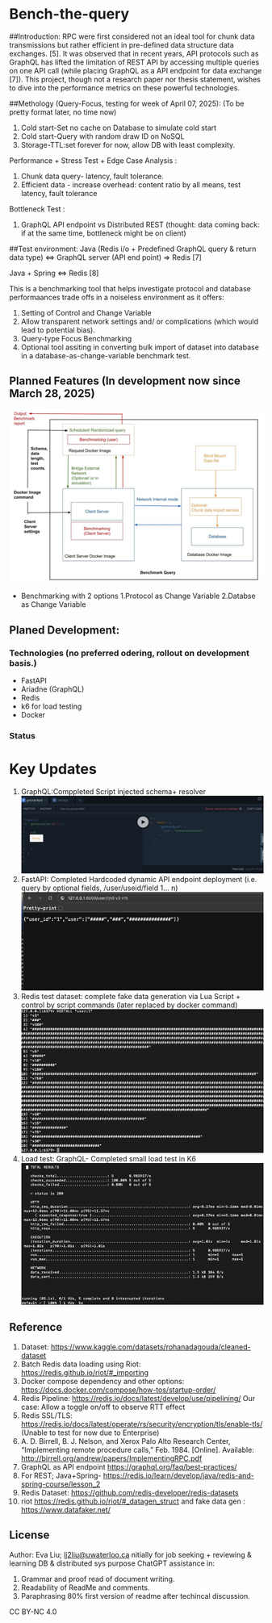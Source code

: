 
# Bench-the-query

##Introduction:
RPC were first considered not an ideal tool for chunk data transmissions but rather efficient in pre-defined data structure data exchanges. [5]. It was observed that in recent years, API protocols such as GraphQL has lifted the limitation of REST API by accessing multiple queries on one API call (while placing GraphQL as a API endpoint for data exchange [7]). This project, though not a research paper nor thesis statement, wishes to dive into the performance metrics on these powerful technologies. 

##Methology (Query-Focus, testing for week of April 07, 2025):
(To be pretty format later, no time now)
 1. Cold start-Set no cache on Database to simulate cold start
 2. Cold start-Query with random draw ID on NoSQL
 3. Storage-TTL:set forever for now, allow DB with least complexity.

 Performance + Stress Test + Edge Case Analysis :
 1. Chunk data query- latency, fault tolerance. 
 2. Efficient data - increase overhead: content ratio by all means, test latency, fault tolerance

 Bottleneck Test :
 1.  GraphQL API endpoint vs Distributed REST (thought: data coming back: if at the same time, bottleneck might be on client)


##Test environment:
Java (Redis i/o + Predefined GraphQL query & return data type) <=> GraphQL server (API end point) => Redis [7]


Java + Spring  <=> Redis [8]

This is a benchmarking tool that helps investigate protocol and database performaances trade offs in a noiseless environment as it offers: 

 1. Setting of Control and Change Variable
 2. Allow transparent network settings and/ or complications (which would lead to potential bias).
 3. Query-type Focus Benchmarking 
 4. Optional tool assiting in converting bulk import of dataset into database in a database-as-change-variable benchmark test. 


##  Planned Features (In development now since March 28, 2025)
![schematic](scheme.jpg)
- Benchmarking with 2 options
    1.Protocol as Change Variable
    2.Databse as Change Variable 

## Planed Development: 

### Technologies (no preferred odering, rollout on development basis.)

- FastAPI 
- Ariadne (GraphQL)
- Redis
- k6 for load testing
- Docker

### Status

# Key Updates
1. GraphQL:Comppleted Script injected schema+ resolver
![schematic](./in-dev-screen/graphQL_query.png)
2. FastAPI: Completed Hardcoded dynamic API endpoint deployment (i.e. query by optional fields, /user/useid/field 1... n)
![schematic](./in-dev-screen/dynamic_API_endpoint_Fast_query.png)
3. Redis test dataset: complete fake data generation via Lua Script + control by script commands (later replaced by docker command)
![schematic](./in-dev-screen/redis_user.png)
4. Load test: GraphQL- Completed small load test in K6
![schematic](./in-dev-screen/graphQL_loadTest.png)



## Reference
 1. Dataset: https://www.kaggle.com/datasets/rohanadagouda/cleaned-dataset 
 2. Batch Redis data loading using Riot: https://redis.github.io/riot/#_importing 
 3. Docker compose dependency and other options: https://docs.docker.com/compose/how-tos/startup-order/  
 4. Redis Pipeline: https://redis.io/docs/latest/develop/use/pipelining/ Our case: Allow a toggle on/off to observe RTT effect
 5. Redis SSL/TLS: https://redis.io/docs/latest/operate/rs/security/encryption/tls/enable-tls/ (Unable to test for now due to Enterprise)
 6. A. D. Birrell, B. J. Nelson, and Xerox Palo Alto Research Center, “Implementing remote procedure calls,” Feb. 1984. [Online].   Available: http://birrell.org/andrew/papers/ImplementingRPC.pdf
 7. GraphQL as API endpoint https://graphql.org/faq/best-practices/ 
 8. For REST; Java+Spring- https://redis.io/learn/develop/java/redis-and-spring-course/lesson_2 
 9. Redis Dataset: https://github.com/redis-developer/redis-datasets 
 10. riot https://redis.github.io/riot/#_datagen_struct and fake data gen : https://www.datafaker.net/ 





##  License

Author: Eva Liu; lj2liu@uwaterloo.ca
nitially for job seeking + reviewing & learning DB & distributed sys purpose
ChatGPT assistance in: 
 1. Grammar and proof read of document writing. 
 2. Readability of ReadMe and comments. 
 3. Paraphrasing 80% first version of readme after techincal discussion. 



CC BY-NC 4.0


